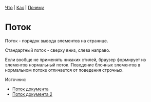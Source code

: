 [Что](what.md) | [Как](how.md) | [Почему](why.md)

# Поток

Поток - порядок вывода элементов на странице.

Стандартный поток - сверху вниз, слева направо.

Если вообще не применять никаких стилей, браузер формирует
из элементов нормальный поток. Поведение блочных элементов 
в нормальном потоке отличается от поведения строчных.

Источник:
- [Поток документа](http://htmlbook.ru/samlayout/blochnaya-verstka/potok-dokumenta)
- [Поток документа 2](https://doka.guide/html/flow/)